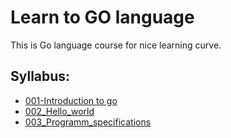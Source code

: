 # Learn to GO language

This is Go language course for nice learning curve.

## Syllabus:
- [001-Introduction to go](src/001_Introduction)
- [002_Hello_world](src/002_Hello_world)
- [003_Programm_specifications](src/003_Programm_specifications)